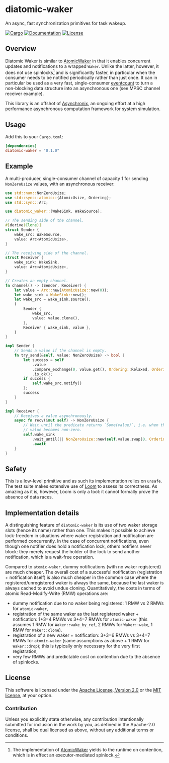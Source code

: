 # diatomic-waker

An async, fast synchronization primitives for task wakeup.

[![Cargo](https://img.shields.io/crates/v/diatomic-waker.svg)](https://crates.io/crates/diatomic-waker)
[![Documentation](https://docs.rs/diatomic-waker/badge.svg)](https://docs.rs/diatomic-waker)
[![License](https://img.shields.io/badge/license-MIT%2FApache--2.0-blue.svg)](https://github.com/asynchronics/diatomic-waker#license)

## Overview

Diatomic Waker is similar to [AtomicWaker][atomic-waker] in that it enables
concurrent updates and notifications to a wrapped `Waker`. Unlike the latter,
however, it does not use spinlocks[^spinlocks] and is significantly faster, in
particular when the consumer needs to be notified periodically rather than just
once. It can in particular be used as a very fast, single-consumer [eventcount]
to turn a non-blocking data structure into an asynchronous one (see MPSC channel
receiver example).

This library is an offshot of [Asynchronix][asynchronix], an ongoing effort at a
high performance asynchronous computation framework for system simulation.

[atomic-waker]: https://docs.rs/atomic-waker/latest/atomic_waker/
[eventcount]: https://www.1024cores.net/home/lock-free-algorithms/eventcounts
[asynchronix]: https://github.com/asynchronics/asynchronix
[^spinlocks]: The implementation of [AtomicWaker][atomic-waker] yields to the
    runtime on contention, which is in effect an executor-mediated spinlock.

## Usage

Add this to your `Cargo.toml`:

```toml
[dependencies]
diatomic-waker = "0.1.0"
```

## Example

A multi-producer, single-consumer channel of capacity 1 for sending
`NonZeroUsize` values, with an asynchronous receiver:

```rust
use std::num::NonZeroUsize;
use std::sync::atomic::{AtomicUsize, Ordering};
use std::sync::Arc;

use diatomic_waker::{WakeSink, WakeSource};

// The sending side of the channel.
#[derive(Clone)]
struct Sender {
    wake_src: WakeSource,
    value: Arc<AtomicUsize>,
}

// The receiving side of the channel.
struct Receiver {
    wake_sink: WakeSink,
    value: Arc<AtomicUsize>,
}

// Creates an empty channel.
fn channel() -> (Sender, Receiver) {
    let value = Arc::new(AtomicUsize::new(0));
    let wake_sink = WakeSink::new();
    let wake_src = wake_sink.source();
    (
        Sender {
            wake_src,
            value: value.clone(),
        },
        Receiver { wake_sink, value },
    )
}

impl Sender {
    // Sends a value if the channel is empty.
    fn try_send(&self, value: NonZeroUsize) -> bool {
        let success = self
            .value
            .compare_exchange(0, value.get(), Ordering::Relaxed, Ordering::Relaxed)
            .is_ok();
        if success {
            self.wake_src.notify()
        };
        success
    }
}

impl Receiver {
    // Receives a value asynchronously.
    async fn recv(&mut self) -> NonZeroUsize {
        // Wait until the predicate returns `Some(value)`, i.e. when the atomic
        // value becomes non-zero.
        self.wake_sink
            .wait_until(|| NonZeroUsize::new(self.value.swap(0, Ordering::Relaxed)))
            .await
    }
}
```

## Safety

This is a low-level primitive and as such its implementation relies on `unsafe`.
The test suite makes extensive use of [Loom] to assess its correctness. As
amazing as it is, however, Loom is only a tool: it cannot formally prove the
absence of data races.

[Loom]: https://github.com/tokio-rs/loom


## Implementation details

A distinguishing feature of `diatomic-waker` is its use of two waker storage
slots (hence its name) rather than one. This makes it possible to achieve
lock-freedom in situations where waker registration and notification are
performed concurrently. In the case of concurrent notifications, even though one
notifier does hold a notification lock, others notifiers never block: they
merely request the holder of the lock to send another notification, which is a
wait-free operation.

Compared to `atomic-waker`, dummy notifications (with no waker registered) are
much cheaper. The overall cost of a successful notification (registration +
notification itself) is also much cheaper in the common case where the
registered/unregistered waker is always the same, because the last waker is
always cached to avoid undue cloning. Quantitatively, the costs in terms of
atomic Read-Modify-Write (RMW) operations are:

* dummy notification due to no waker being registered: 1 RMW vs 2 RMWs for
  `atomic-waker`,
* registration of the same waker as the last registered waker + notification:
  1+3=4 RMWs vs 3+4=7 RMWs for `atomic-waker` (this assumes 1 RMW for
  `Waker::wake_by_ref`, 2 RMWs for `Waker::wake`, 1 RMW for `Waker::clone`).
* registration of a new waker + notification: 3+3=6 RMWs vs 3+4=7 RMWs for
  `atomic-waker` (same assumptions as above + 1 RMW for `Waker::drop`); this is
  typically only necessary for the very first registration,
* very few RMWs and predictable cost on contention due to the absence of
  spinlocks.


## License

This software is licensed under the [Apache License, Version 2.0](LICENSE-APACHE) or the
[MIT license](LICENSE-MIT), at your option.


### Contribution

Unless you explicitly state otherwise, any contribution intentionally submitted
for inclusion in the work by you, as defined in the Apache-2.0 license, shall be
dual licensed as above, without any additional terms or conditions.
